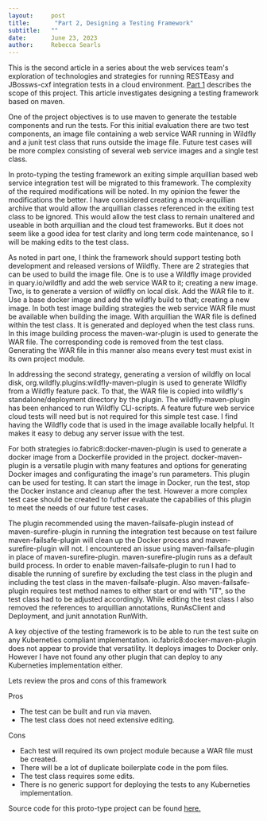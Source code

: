 ```yaml
---
layout:     post
title:       "Part 2, Designing a Testing Framework"
subtitle:   ""
date:       June 23, 2023
author:     Rebecca Searls
---
```


This is the second article in a series about the web services team's
exploration of technologies and strategies for running RESTEasy and JBossws-cxf integration tests in a cloud environment.
[Part 1](https://jbossws.github.io/2023/06/16/webservices-cloud-testing-p1/) describes the scope of this project.
This article investigates designing a testing framework based on maven.



One of the project objectives is to use maven to generate the testable components and run the tests.  For this initial evaluation there are two test components, an image file containing a web service WAR running in Wildfly and a junit test class that runs outside the image file.  Future test cases will be more complex consisting of several web service images and a single test class.

In proto-typing the testing framework an exiting simple arquillian based web service integration test will be migrated to this framework.  The complexity of the required modifications will be noted.  In my opinion the fewer the modifications the better.  I have considered creating a mock-arquillian archive that would allow the arquillian classes referenced in the exiting test class to be ignored.  This would allow the test class to remain unaltered and useable in both arquillian and the cloud test frameworks.  But it does not seem like a good idea for test clarity and long term code maintenance, so I will be making edits to the test class.

As noted in part one, I think the framework should support testing both development and released versions of Wildfly. There are 2 strategies that can be used to build the image file.  One is to use a Wildfly image provided in quary.io/wildfly and add the web service
WAR to it; creating a new image.  Two, is to generate a version of wildfly on local 
 disk.  Add the WAR file to it.  Use a base docker image and add the wildfly build to that; creating a new image.
In both test image building strategies the web service WAR file must be 
available when building the image.  With arquillian the WAR file is defined within the test class.  It is generated and deployed when the test class runs.  In this image building process the maven-war-plugin is used to generate the WAR file.  The corresponding code is removed from the test class.  Generating the WAR file in this manner also means every test must exist in its own project module.

In addressing the second strategy, generating a version of wildfly on local
disk, org.wildfly.plugins:wildfly-maven-plugin is used to generate Wildfly from a Wildfly feature pack.  To that, the WAR file is copied into wildfly's standalone/deployment directory by the plugin. The wildfly-maven-plugin has been enhanced to run Wildfly CLI-scripts.  A feature future web service cloud tests will need but is not required for this simple test case.  I find having the Wildfly code that is used in the image available locally helpful.  It makes it easy to debug any server issue with the test.


For both strategies io.fabric8:docker-maven-plugin is used to generate a docker image from a Dockerfile provided in the project.  docker-maven-plugin is a versatile plugin with many features and options for generating Docker images and configurating the image's run parameters.  This plugin can be used for testing.  It can start the image in Docker, run the test, stop the Docker instance and cleanup after the test.   However a more complex test case should be created to futher evaluate the capabilies of this plugin to meet the needs of our future test cases.

The plugin recommended using the maven-failsafe-plugin instead of maven-surefire-plugin in running the integration test because on test failure maven-failsafe-plugin will clean up the Docker process and maven-surefire-plugin will not.  I encountered an issue using maven-failsafe-plugin in place of maven-surefire-plugin.  maven-surefire-plugin runs as a default build process.  In order to enable maven-failsafe-plugin to run I had to disable the running of surefire by excluding the test class in the plugin and including the test class in the maven-failsafe-plugin.  Also maven-failsafe-plugin requires test method names to either start or end with "IT", so the test class had to be adjusted accordingly.
While editing the test class I also removed the references to arquillian annotations, RunAsClient and Deployment, and junit annotation RunWith.

A key objective of the testing framework is to be able to run the test suite on any Kuberneties compliant implementation.  io.fabric8:docker-maven-plugin does not appear to provide that versatility.  It deploys images to Docker only. However I have not found any other plugin that can deploy to any Kuberneties implementation either.

Lets review the pros and cons of this framework

Pros
  - The test can be built and run via maven.
  - The test class does not need extensive editing.

Cons
  - Each test will required its own project module because a WAR file must be created.
  - There will be a lot of duplicate boilerplate code in the pom files.
  - The test class requires some edits.
  - There is no generic support for deploying the tests to any Kuberneties implementation.

Source code for this proto-type project can be found [here.](https://github.com/rsearls/blog-posts/tree/master/blog-mvn-wfly-plugin)










 
